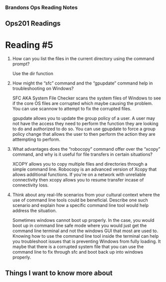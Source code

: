 ### Brandons Ops Reading Notes
## Ops201 Readings
# Reading #5

1. How can you list the files in the current directory using the command prompt?

	Use the dir function

2. How might the “sfc” command and the “gpupdate” command help in troubleshooting on Windows?

	SFC AKA System File Checker scans the system files of Windows to see if the core OS files are corrupted which maybe causing the problem. You can use scannow to attempt to fix the corrupted files. 

	gpupdate allows you to update the group policy of a user. A user may not have the access they need to perform the function they are looking to do and authorized to do so. You can use gpupdate to force a group policy change that allows the user to then perform the action they are atttempting to perform.

3. What advantages does the “robocopy” command offer over the “xcopy” command, and why is it useful for file transfers in certain situations?

	XCOPY allows you to copy multiple files and directories through a simple command line. Robocopy is an advanced version of Xcopy that allows additional functions. If you're on a network with unreliable connectivity then xcopy allows you to resume transfer incase of connectivity loss.

4. Think about any real-life scenarios from your cultural context where the use of command line tools could be beneficial. Describe one such scenario and explain how a specific command line tool would help address the situation.

	Sometimes windows cannot boot up properly. In the case, you would boot up in command line safe mode where you would just get the command line terminal and not the windows GUI that most are used to. Knowing how to use the command line tool inside the terminal can help you troubleshoot issues that is preventing Windows from fully loading. It maybe that there is a corrupted system file that you can use the command line to fix through sfc and boot back up into windows properly. 


## Things I want to know more about
